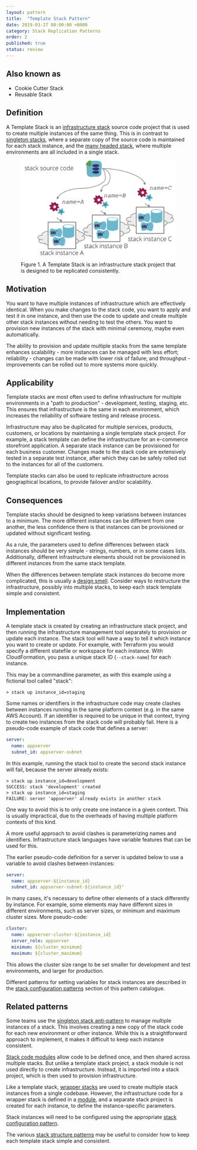 ```yaml
---
layout: pattern
title:  "Template Stack Pattern"
date: 2019-03-27 08:00:00 +0000
category: Stack Replication Patterns
order: 2
published: true
status: review
---
```


## Also known as

- Cookie Cutter Stack
- Reusable Stack


## Definition

A Template Stack is an [infrastructure stack](/patterns/stack-concept/) source code project that is used to create multiple instances of the same thing. This is in contrast to [singleton stacks](singleton-stack.html), where a separate copy of the source code is maintained for each stack instance, and the [many headed stack](many-headed-stack.html), where multiple environments are all included in a single stack.


<figure>
  <img src="images/template-stack.png" alt="A Template Stack is an infrastructure stack project that is designed to be replicated consistently"/>
  <figcaption>Figure 1. A Template Stack is an infrastructure stack project that is designed to be replicated consistently.</figcaption>
</figure>


## Motivation

You want to have multiple instances of infrastructure which are effectively identical. When you make changes to the stack code, you want to apply and test it in one instance, and then use the code to update and create multiple other stack instances without needing to test the others. You want to provision new instances of the stack with minimal ceremony, maybe even automatically.

The ability to provision and update multiple stacks from the same template enhances scalability - more instances can be managed with less effort; reliability - changes can be made with lower risk of failure; and throughput - improvements can be rolled out to more systems more quickly.


## Applicability

Template stacks are most often used to define infrastructure for multiple environments in a "path to production" - development, testing, staging, etc. This ensures that infrastructure is the same in each environment, which increases the reliability of software testing and release process.

Infrastructure may also be duplicated for multiple services, products, customers, or locations by maintaining a single template stack project. For example, a stack template can define the infrastructure for an e-commerce storefront application. A separate stack instance can be provisioned for each business customer. Changes made to the stack code are extensively tested in a separate test instance, after which they can be safely rolled out to the instances for all of the customers.

Template stacks can also be used to replicate infrastructure across geographical locations, to provide failover and/or scalability.


## Consequences

Template stacks should be designed to keep variations between instances to a minimum. The more different instances can be different from one another, the less confidence there is that instances can be provisioned or updated without significant testing.

As a rule, the parameters used to define differences between stack instances should be very simple - strings, numbers, or in some cases lists. Additionally, different infrastructure elements should not be provisioned in different instances from the same stack template.

When the differences between template stack instances do become more complicated, this is usually a [design smell](https://en.wikipedia.org/wiki/Design_smell). Consider ways to restructure the infrastructure, possibly into multiple stacks, to keep each stack template simple and consistent.


## Implementation

A template stack is created by creating an infrastructure stack project, and then running the infrastructure management tool separately to provision or update each instance. The stack tool will have a way to tell it which instance you want to create or update. For example, with Terraform you would specify a different statefile or workspace for each instance. With CloudFormation, you pass a unique stack ID (`--stack-name`) for each instance.

This may be a commandline parameter, as with this example using a fictional tool called "stack":


~~~ console
> stack up instance_id=staging
~~~


Some names or identifiers in the infrastructure code may create clashes between instances running in the same platform context (e.g. in the same AWS Account). If an identifier is required to be unique in that context, trying to create two instances from the stack code will probably fail. Here is a pseudo-code example of stack code that defines a server:


~~~ yaml
server:
  name: appserver
  subnet_id: appserver-subnet
~~~


In this example, running the stack tool to create the second stack instance will fail, because the server already exists:


~~~ console
> stack up instance_id=development
SUCCESS: stack 'development' created
> stack up instance_id=staging
FAILURE: server 'appserver' already exists in another stack
~~~


One way to avoid this is to only create one instance in a given context. This is usually impractical, due to the overheads of having multiple platform contexts of this kind.

A more useful approach to avoid clashes is parameterizing names and identifiers. Infrastructure stack languages have variable features that can be used for this.

The earlier pseudo-code definition for a server is updated below to use a variable to avoid clashes between instances:


~~~ yaml
server:
  name: appserver-${instance_id}
  subnet_id: appserver-subnet-${instance_id}"
~~~


In many cases, it's necessary to define other elements of a stack differently by instance. For example, some elements may have different sizes in different environments, such as server sizes, or minimum and maximum cluster sizes. More pseudo-code:


~~~ yaml
cluster:
  name: appserver-cluster-${instance_id}
  server_role: appserver
  minimum: ${cluster_minimum}
  maximum: ${cluster_maximum}
~~~


This allows the cluster size range to be set smaller for development and test environments, and larger for production.

Different patterns for setting variables for stack instances are described in the [stack configuration patterns](/patterns/stack-configuration/) section of this pattern catalogue. 


## Related patterns

Some teams use the [singleton stack anti-pattern](singleton-stack.html) to manage multiple instances of a stack. This involves creating a new copy of the stack code for each new environment or other instance. While this is a straightforward approach to implement, it makes it difficult to keep each instance consistent.

[Stack code modules](/patterns/stack-concept/stack-code-module.html) allow code to be defined once, and then shared across multiple stacks. But unlike a template stack project, a stack module is not used directly to create infrastructure. Instead, it is imported into a stack project, which is then used to provision infrastructure.

Like a template stack, [wrapper stacks](/patterns/stack-configuration/wrapper-stack.html) are used to create multiple stack instances from a single codebase. However, the infrastructure code for a wrapper stack is defined in a [module](/patterns/stack-concept/stack-code-module.html), and a separate stack project is created for each instance, to define the instance-specific parameters.

Stack instances will need to be configured using the appropriate [stack configuration pattern](/patterns/stack-configuration/index.html).

The various [stack structure patterns](/patterns/stack-structures/index.html) may be useful to consider how to keep each template stack simple and consistent.

